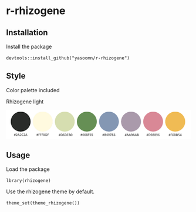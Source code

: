 # r-rhizogene

## Installation

Install the package

```
devtools::install_github("yasoomn/r-rhizogene")
```


## Style

Color palette included

Rhizogene light

![](./light_palette.png)

## Usage

Load the package

```
lbrary(rhizogene)
```
Use the rhizogene theme by default.

```
theme_set(theme_rhizogene())
```


